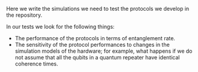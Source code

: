 Here we write the simulations we need to test the protocols we develop in the repository.

In our tests we look for the following things: 
- The performance of the protocols in terms of entanglement rate.
- The sensitivity of the protocol performances to changes in the simulation models of the hardware; for example, what happens if we do not assume that all the qubits in a quantum repeater have identical coherence times.